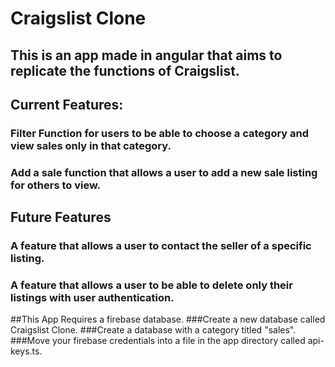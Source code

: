# Craigslist Clone

## This is an app made in angular that aims to replicate the functions of Craigslist.

## Current Features:
### Filter Function for users to be able to choose a category and view sales only in that category.
### Add a sale function that allows a user to add a new sale listing for others to view.


## Future Features
### A feature that allows a user to contact the seller of a specific listing.
### A feature that allows a user to be able to delete only their listings with user authentication.


##This App Requires a firebase database.
###Create a new database called Craigslist Clone.
###Create a database with a category titled "sales".
###Move your firebase credentials into a file in the app directory called api-keys.ts.
